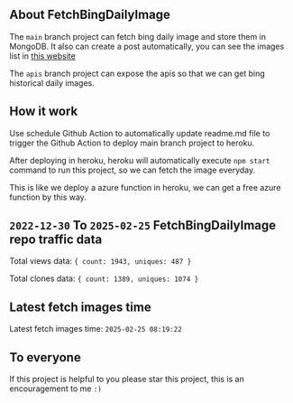 ## About FetchBingDailyImage

The `main` branch project can fetch bing daily image and store them in MongoDB.
It also can create a post automatically, you can see the images list in [this website](https://oursalbum.netlify.app)

The `apis` branch project can expose the apis so that we can get bing historical daily images.

## How it work

Use schedule Github Action to automatically update readme.md file to trigger the Github Action to deploy main branch project to heroku.

After deploying in heroku, heroku will automatically execute `npm start` command to run this project, so we can fetch the image everyday.

This is like we deploy a azure function in heroku, we can get a free azure function by this way.

## `2022-12-30` To `2025-02-25` FetchBingDailyImage repo traffic data

Total views data: `{ count: 1943, uniques: 487 }`

Total clones data: `{ count: 1389, uniques: 1074 }`

## Latest fetch images time

Latest fetch images time: `2025-02-25 08:19:22`

## To everyone

If this project is helpful to you please star this project, this is an encouragement to me `:)`



